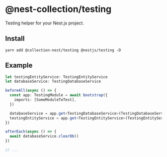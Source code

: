 # @nest-collection/testing

Testing helper for your Nest.js project.

## Install

```
yarn add @collection-nest/testing @nestjs/testing -D
```

## Example

```typescript
let testingEntityService: TestingEntityService
let databaseService: TestingDatabaseService

beforeAll(async () => {
  const app: TestingModule = await bootstrap({
    imports: [SomeModuleToTest],
  })

  databaseService = app.get<TestingDatabaseService>(TestingDatabaseService)
  testingEntityService = app.get<TestingEntityService>(TestingEntityService)
})

afterEach(async () => {
  await databaseService.clearDb()
})

// ...
```
